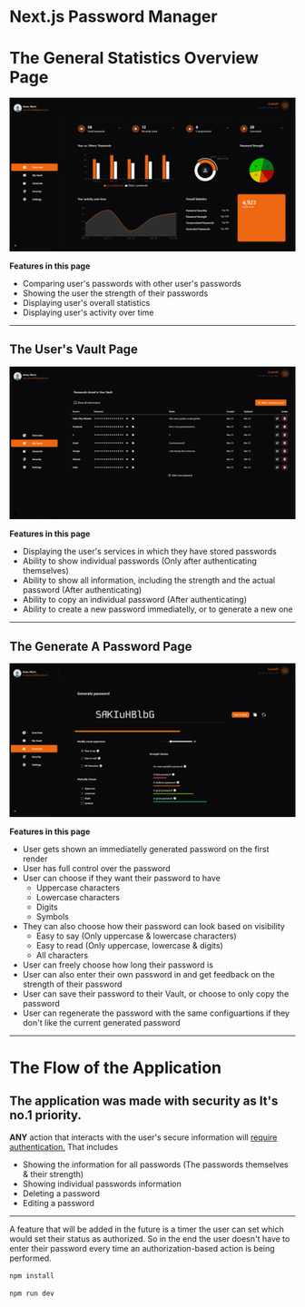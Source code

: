 # Next.js Password Manager

# The General Statistics Overview Page

![Project Screenshot](./Overview.PNG)

**Features in this page**

- Comparing user's passwords with other user's passwords
- Showing the user the strength of their passwords
- Displaying user's overall statistics
- Displaying user's activity over time

---

## The User's Vault Page

![Project Screenshot](./Vault.PNG)

**Features in this page**

- Displaying the user's services in which they have stored passwords
- Ability to show individual passwords (Only after authenticating themselves)
- Ability to show all information, including the strength and the actual password (After authenticating)
- Ability to copy an individual password (After authenticating)
- Ability to create a new password immediatelly, or to generate a new one

---

## The Generate A Password Page

![Project Screenshot](./Generate.PNG)

**Features in this page**

- User gets shown an immediatelly generated password on the first render
- User has full control over the password
- User can choose if they want their password to have
  - Uppercase characters
  - Lowercase characters
  - Digits
  - Symbols
- They can also choose how their password can look based on visibility
  - Easy to say (Only uppercase & lowercase characters)
  - Easy to read (Only uppercase, lowercase & digits)
  - All characters
- User can freely choose how long their password is
- User can also enter their own password in and get feedback on the strength of their password
- User can save their password to their Vault, or choose to only copy the password
- User can regenerate the password with the same configuartions if they don't like the current generated password

---

# The Flow of the Application

## The application was made with security as It's no.1 priority.

**ANY** action that interacts with the user's secure information will <u>require authentication.</u>
That includes

- Showing the information for all passwords (The passwords themselves & their strength)
- Showing individual passwords information
- Deleting a password
- Editing a password

---

A feature that will be added in the future is a timer the user can set which would set their status as authorized. So in the end the user doesn't have to enter their password every time an authorization-based action is being performed.

```bash
npm install
```

```bash
npm run dev
```
